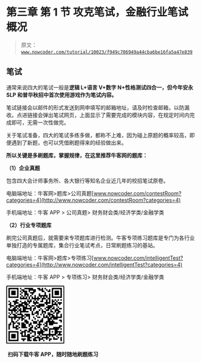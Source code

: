 # 第三章 第 1 节 攻克笔试，金融行业笔试概况

> 原文：[`www.nowcoder.com/tutorial/10023/f949c706949a44cba6be16fa5a47e839`](https://www.nowcoder.com/tutorial/10023/f949c706949a44cba6be16fa5a47e839)

## **笔试**

通常来说四大的笔试一般是**逻辑 L+语言 V+数字 N+性格测试四合一，但今年安永 SLP 和普华秋招中首次使用游戏作为笔试内容。**

笔试链接会以邮件的形式发送到网申填写的邮箱地址，请及时检查邮箱，以防漏收。点进链接会弹出笔试网页，上面显示了需要完成的模块内容，在规定时间内完成即可，无需一次性做完。

关于笔试准备，四大的笔试多练多做，都称不上难，因为碰上原题的概率较高，即便遇到了新题，也可以凭借刷题得来的经验做出来。

**所以关键是多刷题库，掌握规律，在这里推荐牛客网的题库：**

**（1）企业真题**

包含四大会计师事务所、各大银行等知名企业近几年的校招笔试原卷。

电脑端地址：牛客网>题库>公司真题[www.nowcoder.com/contestRoom?categories=4](http://www.nowcoder.com/contestRoom?categories=4)

手机端地址：牛客 APP > 公司真题> 财务财会类/经济学类/金融学类

**（2）行业专项题库**

刷完公司真题后，就需要来专项题库进行检测。牛客专项练习题库是专门为各行业单独打造的专属题库，集合行业笔试考点，日常刷题练习的基站。

电脑端地址：牛客网>题库>专项练习[www.nowcoder.com/intelligentTest?categories=4](http://www.nowcoder.com/intelligentTest?categories=4)

手机端地址：牛客 APP > 专项练习> 财务财会类/经济学类/金融学类

![](img/43ce46f40c3cd3c52a78a9b00ead3fda.png) 

 **扫码下载牛客 A****PP****，随时随地刷题练习**